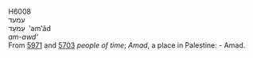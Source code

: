 <body>
  <p>H6008<br>  עמעד  <br> עַמעָד  ‎  ‛am‛âd  <br><i>am-awd‘ </i><br>From <a href="h5971.htm">5971</a> and <a href="h5703.htm">5703</a>  <i>people</i> <i>of</i> <i>time</i>; <i>Amad</i>, a place in Palestine: - Amad.<br></p>
 </body>